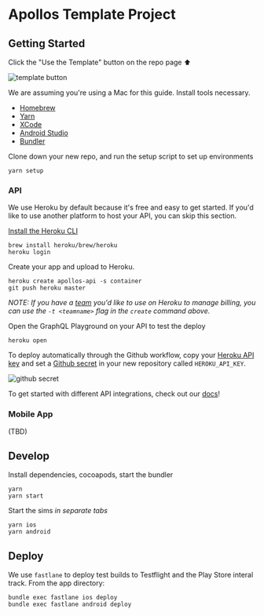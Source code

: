 # Apollos Template Project

## Getting Started

Click the "Use the Template" button on the repo page ⬆

![template button](https://files-2aze9g2bq.vercel.app)

We are assuming you're using a Mac for this guide. Install tools necessary.

- [Homebrew](https://brew.sh)
- [Yarn](https://yarnpkg.com/)
- [XCode](https://developer.apple.com/xcode/)
- [Android Studio](https://developer.android.com/studio)
- [Bundler](https://bundler.io)

Clone down your new repo, and run the setup script to set up environments

```
yarn setup
```

### API

We use Heroku by default because it's free and easy to get started. If you'd like to use another platform to host your API, you can skip this section.

[Install the Heroku CLI](https://devcenter.heroku.com/articles/getting-started-with-nodejs#set-up)

```
brew install heroku/brew/heroku
heroku login
```

Create your app and upload to Heroku.

```
heroku create apollos-api -s container
git push heroku master
```

_NOTE: If you have a [team](https://devcenter.heroku.com/articles/heroku-teams) you'd like to use on Heroku to manage billing, you can use the `-t <teamname>` flag in the `create` command above._

Open the GraphQL Playground on your API to test the deploy

```
heroku open
```

To deploy automatically through the Github workflow, copy your [Heroku API key](https://dashboard.heroku.com/account) and set a [Github secret](https://docs.github.com/en/actions/reference/encrypted-secrets) in your new repository called `HEROKU_API_KEY`.

![github secret](https://files-5eu5fyz6u.vercel.app)

To get started with different API integrations, check out our [docs](https://apollosapp.io)!

### Mobile App

(TBD)

## Develop

Install dependencies, cocoapods, start the bundler

```
yarn
yarn start
```

Start the sims _in separate tabs_

```
yarn ios
yarn android
```

## Deploy

We use `fastlane` to deploy test builds to Testflight and the Play Store interal track. From the app directory:

```
bundle exec fastlane ios deploy
bundle exec fastlane android deploy
```
